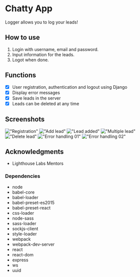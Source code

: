 # Chatty App

Logger allows you to log your leads!

## How to use

1. Login with username, email and password.
2. Input information for the leads.
3. Logot when done.

## Functions

- [x] User registration, authentication and logout using Django
- [x] Display error messages
- [x] Save leads in the server
- [x] Leads can be deleted at any time

## Screenshots

!["Registration"](https://raw.githubusercontent.com/kimjaehu/chattyapp/master/docs/initial.png)
!["Add lead"](https://raw.githubusercontent.com/kimjaehu/chattyapp/master/docs/usernameChange.png)
!["Lead added"](https://github.com/kimjaehu/chattyapp/blob/master/docs/usermessage.png)
!["Multiple lead"](https://raw.githubusercontent.com/kimjaehu/chattyapp/master/docs/differentcolor.png)
!["Delete lead"](https://raw.githubusercontent.com/kimjaehu/chattyapp/master/docs/imagemessage.png)
!["Error handling 01"](https://raw.githubusercontent.com/kimjaehu/chattyapp/master/docs/imagemessage2.png)
!["Error handling 02"](https://raw.githubusercontent.com/kimjaehu/chattyapp/master/docs/imagemessage2.png)

## Acknowledgments

- Lighthouse Labs Mentors

### Dependencies

- node
- babel-core
- babel-loader
- babel-preset-es2015
- babel-preset-react
- css-loader
- node-sass
- sass-loader
- sockjs-client
- style-loader
- webpack
- webpack-dev-server
- react
- react-dom
- express
- ws
- uuid
